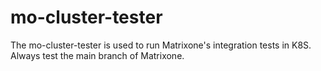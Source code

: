 # mo-cluster-tester
The mo-cluster-tester is used to run Matrixone's integration tests in K8S.  Always test the main branch of Matrixone.
